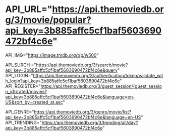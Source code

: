 # API_URL="https://api.themoviedb.org/3/movie/popular?api_key=3b885affc5cf1baf5603690472bf4c6e"

API_IMG="https://image.tmdb.org/t/p/w500"

API_SURCH ="https://api.themoviedb.org/3/search/movie?api_key=3b885affc5cf1baf5603690472bf4c6e&query"
API_LOGIN="https://api.themoviedb.org/3/authentication/token/validate_with_login?api_key=3b885affc5cf1baf5603690472bf4c6e"
API_REGISTER="https://api.themoviedb.org/3/guest_session/{guest_session_id}/rated/movies?api_key=3b885affc5cf1baf5603690472bf4c6e&language=en-US&sort_by=created_at.asc"

API_GENRE="https://api.themoviedb.org/3/genre/movie/list?api_key=3b885affc5cf1baf5603690472bf4c6e&language=en-US"
API_TRENDING="https://api.themoviedb.org/3/trending/all/day?api_key=3b885affc5cf1baf5603690472bf4c6e"
